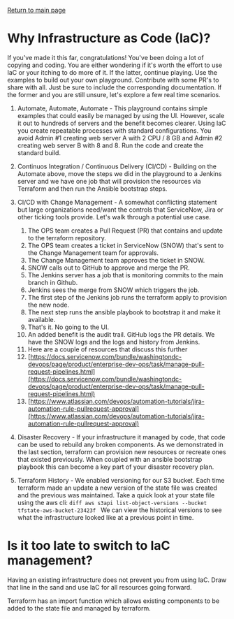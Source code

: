 [Return to main page](../README.md)

# Why Infrastructure as Code (IaC)?  

If you've made it this far, congratulations! You've been doing a lot of copying and coding. You are either wondering if it's worth the effort to use IaC or your itching to do more of it.  If the latter, continue playing. Use the examples to build out your own playground.  Contribute with some PR's to share with all. Just be sure to include the corresponding documentation. If the former and you are still unsure, let's explore a few real time scenarios.

1. Automate, Automate, Automate - This playground contains simple examples that could easily be managed by using the UI. However, scale it out to hundreds of servers and the benefit becomes clearer. Using IaC you create repeatable processes with standard configurations.  You avoid Admin #1 creating web server A with 2 CPU / 8 GB and Admin #2 creating web server B with 8 and 8. Run the code and create the standard build. 

2.  Continuos Integration /  Continuous Delivery (CI/CD) - Building on the Automate above, move the steps we did in the playground to a Jenkins server and we have one job that will provision the resources via Terraform and then run the Ansible bootstrap steps. 

3. CI/CD with Change Management - A somewhat conflicting statement but large organizations need/want the controls that ServiceNow, Jira or other ticking tools provide.  Let's walk through a potential use case. 
   
   1. The OPS team creates a Pull Request (PR) that contains and update to the terraform  repository. 
   2. The OPS team creates a ticket in ServiceNow (SNOW) that's sent to the Change Management team for approvals.
   3. The Change Management team approves the ticket in SNOW. 
   4. SNOW calls out to GitHub to approve and merge the PR.
   5. The Jenkins server has a job that is monitoring commits to the main branch in Github. 
   6. Jenkins sees the merge from SNOW which triggers the job.
   7. The first step of the Jenkins job runs the terraform apply to provision the new node. 
   8. The next step runs the ansible playbook to bootstrap it and make it available. 
   9. That's it. No going to the UI. 
   10. An added benefit is the audit trail. GitHub logs the PR details. We have the SNOW logs and the logs and history from Jenkins. 
   11. Here are a couple of resources that discuss this further
      1.  [https://docs.servicenow.com/bundle/washingtondc-devops/page/product/enterprise-dev-ops/task/manage-pull-request-pipelines.html](https://docs.servicenow.com/bundle/washingtondc-devops/page/product/enterprise-dev-ops/task/manage-pull-request-pipelines.html)
      2.  [https://www.atlassian.com/devops/automation-tutorials/jira-automation-rule-pullrequest-approval](https://www.atlassian.com/devops/automation-tutorials/jira-automation-rule-pullrequest-approval)
  

4.  Disaster Recovery - If your infrastructure it managed by code, that code can be used to rebuild any broken components. As we demonstrated in the last section, terraform can provision new resources or recreate ones that existed previously. When coupled with an ansible bootstrap playbook this can become a key part of your disaster recovery plan. 

5. Terraform History - We enabled versioning for our S3 bucket. Each time terraform made an update a new version of the state file was created and the previous was maintained. Take a quick look at your state file using the aws cli:
         ```diff
        aws s3api list-object-versions --bucket tfstate-aws-bucket-23423f
        ```
We can view the historical versions to see what the infrastructure looked like at a previous point in time.     


# Is it too late to switch to IaC management?
Having an existing infrastructure does not prevent you from using IaC. Draw that line in the sand and use IaC for all resources going forward. 

Terraform has an import function which allows existing components to be added to the state file and managed by terraform. 


    
    
